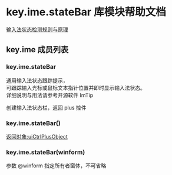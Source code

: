 # key.ime.stateBar 库模块帮助文档


[输入法状态检测规则与原理](https://www.aardio.com/zh-cn/doc/library-guide/std/key/imeState.md)


<a id="key.ime"></a>
## key.ime 成员列表


<a id="key.ime.stateBar"></a>
### key.ime.stateBar 
 通用输入法状态跟踪提示，  
可跟踪输入光标或鼠标文本指针位置并即时显示输入法状态。  
详细说明与用法请参考开源软件 ImTip

创建输入法状态栏，返回 plus 控件

<a id="key.ime.stateBar"></a>
### key.ime.stateBar() 
 [返回对象:uiCtrlPlusObject](https://www.aardio.com/zh-cn/doc/library-reference/win/ui/ctrl/plus.html#uiCtrlPlusObject)

<a id="key.ime.stateBar"></a>
### key.ime.stateBar(winform) 
 参数 @winform 指定所有者窗体，不可省略
